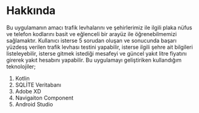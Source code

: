 # Hakkında 

Bu uygulamanın amacı trafik levhalarını ve şehirlerimiz ile ilgili plaka nüfus ve telefon kodlarını basit ve eğlenceli bir arayüz ile öğrenebilmemizi sağlamaktır. Kullanıcı
isterse 5 sorudan oluşan ve sonucunda başarı yüzdesş verilen trafik levhası testini yapabilir, isterse ilgili şehre ait bilgileri listeleyebilir, isterse gitmek istediği
mesafeyi ve güncel yakıt litre fiyatını girerek yakıt hesabını yapabilir. Bu uygulamayı geliştiriken kullandığım teknolojiler;

1. Kotlin
2. SQLİTE Veritabanı
3. Adobe XD
4. Navigaiton Component
5. Android Studio
